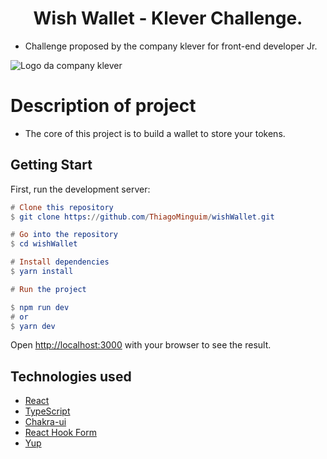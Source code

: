 <h1 align="center"> Wish Wallet - Klever Challenge. </h1>

- Challenge proposed by the company klever for front-end developer Jr.

![Logo da company klever](https://support.probit.com/hc/article_attachments/900008248666/klever_2.png)

# Description of project

- The core of this project is to build a wallet to store your tokens.

## Getting Start

First, run the development server:

```elm
# Clone this repository
$ git clone https://github.com/ThiagoMinguim/wishWallet.git

# Go into the repository
$ cd wishWallet

# Install dependencies
$ yarn install

# Run the project

$ npm run dev
# or
$ yarn dev


```

Open [http://localhost:3000](http://localhost:3000) with your browser to see the result.

## Technologies used

- [React](https://reactjs.org/)
- [TypeScript](https://typescriptlang.org/)
- [Chakra-ui](https://chakra-ui.com/)
- [React Hook Form](https://react-hook-form.com/)
- [Yup](https://github.com/jquense/yup)
